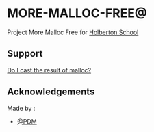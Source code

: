 
# MORE-MALLOC-FREE@

Project More Malloc Free for [Holberton School](https://www.holbertonschool.fr/?utm_source=googleads&utm_medium=cta&utm_campaign=marque&gad=1&gclid=EAIaIQobChMIxtPuqYby_wIV0JJoCR2Nog4DEAAYASAAEgJGdPD_BwE)

## Support
[Do I cast the result of malloc?](https://stackoverflow.com/questions/605845/do-i-cast-the-result-of-malloc)

## Acknowledgements

Made by :
 - [@PDM](https://www.github.com/PereDeMacron)
